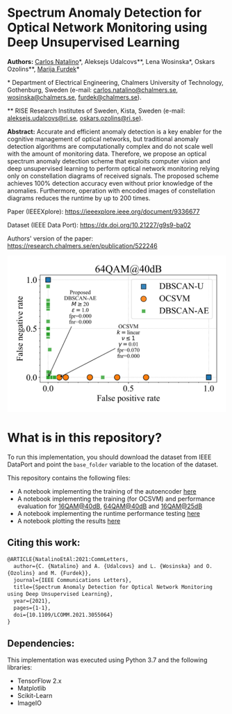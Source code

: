 # Spectrum Anomaly Detection for Optical Network Monitoring using Deep Unsupervised Learning

**Authors:** [Carlos Natalino](https://www.chalmers.se/en/staff/Pages/Carlos-Natalino-Da-Silva.aspx)\*, Aleksejs Udalcovs\*\*, Lena Wosinska\*, Oskars Ozolins\*\*, [Marija Furdek](https://www.chalmers.se/en/staff/Pages/Marija-Furdek-Prekratic.aspx)\*

\* Department of Electrical Engineering, Chalmers University of Technology, Gothenburg, Sweden (e-mail: carlos.natalino@chalmers.se, wosinska@chalmers.se, furdek@chalmers.se).

\*\* RISE Research Institutes of Sweden, Kista, Sweden (e-mail: aleksejs.udalcovs@ri.se, oskars.ozolins@ri.se).

**Abstract:** Accurate and efficient anomaly detection is a key enabler for the cognitive management of optical networks, but traditional anomaly detection algorithms are computationally complex and do not scale well with the amount of monitoring data. Therefore, we propose an optical spectrum anomaly detection scheme that exploits computer vision and deep unsupervised learning to perform optical network monitoring relying only on constellation diagrams of received signals. The proposed scheme achieves 100\% detection accuracy even without prior knowledge of the anomalies. Furthermore, operation with encoded images of constellation diagrams reduces the runtime by up to 200 times.

Paper (IEEEXplore): https://ieeexplore.ieee.org/document/9336677

Dataset (IEEE Data Port): https://dx.doi.org/10.21227/g9s9-ba02

Authors' version of the paper: https://research.chalmers.se/en/publication/522246

![Performance of the proposed scheme](figures/falses-algorithms.svg)

# What is in this repository?

To run this implementation, you should download the dataset from IEEE DataPort and point the `base_folder` variable to the location of the dataset.

This repository contains the following files:

- A notebook implementing the training of the autoencoder [here](./training-autoencoder.ipynb)
- A notebook implementing the training (for OCSVM) and performance evaluation for [16QAM@40dB](./testing-accuracy-16QAM_40dB.ipynb), [64QAM@40dB](./testing-accuracy-64QAM_40dB.ipynb) and [16QAM@25dB](./testing-accuracy-16QAM_25dB.ipynb)
- A notebook implementing the runtime performance testing [here](./testing-runtime.ipynb)
- A notebook plotting the results [here](./plots-from-file.ipynb)

## Citing this work:

```
@ARTICLE{NatalinoEtAl:2021:CommLetters,
  author={C. {Natalino} and A. {Udalcovs} and L. {Wosinska} and O. {Ozolins} and M. {Furdek}},
  journal={IEEE Communications Letters}, 
  title={Spectrum Anomaly Detection for Optical Network Monitoring using Deep Unsupervised Learning}, 
  year={2021},
  pages={1-1},
  doi={10.1109/LCOMM.2021.3055064}
}
```

## Dependencies:

This implementation was executed using Python 3.7 and the following libraries:
- TensorFlow 2.x
- Matplotlib
- Scikit-Learn
- ImageIO

